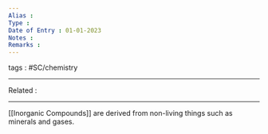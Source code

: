 ```yaml
---
Alias : 
Type : 
Date of Entry : 01-01-2023
Notes : 
Remarks :  
---
```

 tags :  #SC/chemistry 
 
---
Related :  

---

[[Inorganic Compounds]] are derived from non-living things such as minerals and gases.